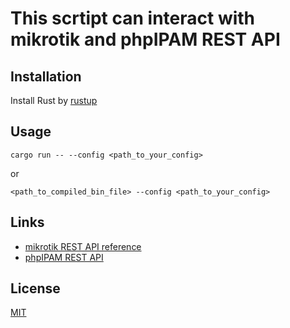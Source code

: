 # This scrtipt can interact with mikrotik and phpIPAM REST API

## Installation

Install Rust by [rustup](https://rustup.rs/)

## Usage 

```cargo run -- --config <path_to_your_config>``` 

or 

```<path_to_compiled_bin_file> --config <path_to_your_config>```

## Links

- [mikrotik REST API reference](https://help.mikrotik.com/docs/display/ROS/REST+API)
- [phpIPAM REST API](https://phpipam.net/api-documentation/)


## License

[MIT](https://choosealicense.com/licenses/mit/)
